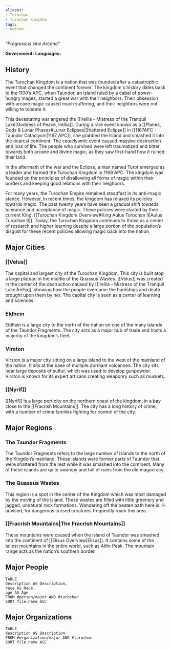 ```yaml
---
aliases:
- Turochan
- Turochan Kingdom
tags:
- nation
---
```

*"Progressus sine Arcano"*

**Government:** 
**Languages:** 
## History
The Turochan Kingdom is a nation that was founded after a catastrophic event that changed the continent forever. The kingdom's history dates back to the 1100’s APC, when Taundor, an island ruled by a cabal of power-hungry mages, started a great war with their neighbors. Their obsession with arcane magic caused much suffering, and their neighbors were not willing to tolerate it.

This devastating war angered the [[Irellia - Mistress of the Tranquil Lake|Goddess of Peace, Irellia]]. During a rare event known as a [[Planes, Gods & Lunar Phases#Lunar Eclipses|Shattered Eclipse]] in [[1167APC - Taundor Cataclysm|1167 APC]], she grabbed the island and smashed it into the nearest continent. The cataclysmic event caused massive destruction and loss of life. The people who survived were left traumatized and bitter towards both arcane and divine magic, as they saw first-hand how it ruined their land.

In the aftermath of the war and the Eclipse, a man named Turot emerged as a leader and formed the Turochan Kingdom in 1169 APC. The kingdom was founded on the principles of disallowing all forms of magic within their borders and keeping good relations with their neighbors.

For many years, the Turochan Empire remained steadfast in its anti-magic stance. However, in recent times, the kingdom has relaxed its policies towards magic. The past twenty years have seen a gradual shift towards tolerance and acceptance of magic. These policies were started by their current King, [[Turochan Kingdom Overview#King Aulus Turochan II|Aulus Turochan II]]. Today, the Turochan Kingdom continues to thrive as a center of research and higher learning despite a large portion of the population’s disgust for these recent policies allowing magic back into the nation.
## Major Cities
### [[Velus]]
The capital and largest city of the Turochan Kingdom. This city is built atop a large plateau in the middle of the Quassus Wastes. [[Velus]] was created in the center of the destruction caused by [[Irellia - Mistress of the Tranquil Lake|Irellia]], showing how the people overcame the hardships and death brought upon them by her. The capital city is seen as a center of learning and sciences.
### Eldhein
Eldhein is a large city to the north of the nation on one of the many islands of the Taundor Fragments. The city acts as a major hub of trade and hosts a majority of the kingdom’s fleet.
### Virston
Virston is a major city sitting on a large island to the west of the mainland of the nation. It sits at the base of multiple dormant volcanoes. The city sits near large deposits of sulfur, which was used to develop gunpowder. Virston is known for its expert artisans creating weaponry such as muskets.
### [[Nyrif]]
[[Nyrif]] is a large port city on the northern coast of the kingdom, in a bay close to the [[Fracrish Mountains]]. The city has a long history of crime, with a number of crime families fighting for control of the city.
## Major Regions
### The Taundor Fragments
The Taundor Fragments refers to the large number of islands to the north of the Kingdon’s mainland. These islands were former parts of Taundor that were shattered from the rest while it was smashed into the continent. Many of these islands are quite swampy and full of ruins from the old magocracy.
### The Quassus Wastes
This region is a spot in the center of the Kingdom which was most damaged by the moving of the island. These wastes are filled with little greenery and jagged, unnatural rock formations. Wandering off the beaten path here is ill-advised, for dangerous cursed creatures frequently roam this area.
### [[Fracrish Mountains|The Fracrish Mountains]]
These mountains were caused when the island of Taundor was smashed into the continent of [[Elisus Overview|Elisus]]. It contains some of the tallest mountains in the entire world, such as Aithr Peak. The mountain range acts as the nation’s southern border.
## Major People
```dataview
TABLE
description AS Description,
race AS Race,
age AS Age
FROM #person/major AND #turochan
SORT file.name ASC
```
## Major Organizations
```dataview
TABLE
description AS Description
FROM #organization/major AND #turochan 
SORT file.name ASC
```
